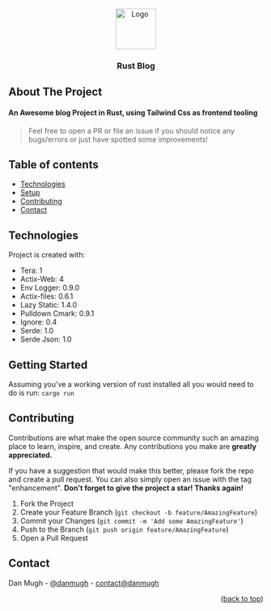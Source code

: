 <a name="readme-top"></a>

<!-- PROJECT LOGO -->
<br />
<div align="center">
    <img src="https://raw.githubusercontent.com/nabijaczleweli/termimage/master/assets/rust-logo-truecolor.png" alt="Logo" width="80" height="80">

<h3 align="center">Rust Blog</h3>
</div>

## About The Project

#### An Awesome blog Project in Rust, using Tailwind Css as frontend tooling

> Feel free to open a PR or file an issue if you should notice any bugs/errors or just have spotted some improvements!

## Table of contents
* [Technologies](#technologies)
* [Setup](#getting-started)
* [Contributing](#contributing)
* [Contact](#contact)

## Technologies
Project is created with:
* Tera: 1
* Actix-Web: 4
* Env Logger: 0.9.0
* Actix-files: 0.6.1
* Lazy Static: 1.4.0
* Pulldown Cmark: 0.9.1
* Ignore: 0.4
* Serde: 1.0
* Serde Json: 1.0

## Getting Started

Assuming you've a working version of rust installed all you would need to do is run: `cargo run`

## Contributing

Contributions are what make the open source community such an amazing place to learn, inspire, and create. Any contributions you make are **greatly appreciated.**

If you have a suggestion that would make this better, please fork the repo and create a pull request. You can also simply open an issue with the tag "enhancement". **Don't forget to give the project a star! Thanks again!**

1. Fork the Project
2. Create your Feature Branch (`git checkout -b feature/AmazingFeature`)
3. Commit your Changes (`git commit -m 'Add some AmazingFeature'`)
4. Push to the Branch (`git push origin feature/AmazingFeature`)
5. Open a Pull Request

## Contact

Dan Mugh - [@danmugh](https://twitter.com/danmugh) - [contact@danmugh](https://mail.google.com/mail/u/0/?fs=1&tf=cm&source=mailto&to=+contact@danmugh.com)

<p align="right">(<a href="#readme-top">back to top</a>)</p>